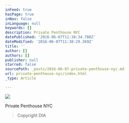 ```yaml
---
inFeed: true
hasPage: true
inNav: false
inLanguage: null
keywords: []
description: Private Penthouse NYC
datePublished: '2016-06-07T11:38:34.708Z'
dateModified: '2016-06-07T11:38:29.369Z'
title: ''
author: []
authors: []
publisher: null
starred: false
sourcePath: _posts/2016-06-07-private-penthouse-nyc.md
url: private-penthouse-nyc/index.html
_type: Article

---
```

![](https://the-grid-user-content.s3-us-west-2.amazonaws.com/7793f960-b1ad-4449-bc23-568aee1afceb.jpg)

Private Penthouse NYC

> Copyright DIA